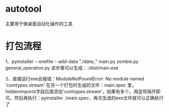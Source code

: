 # autotool
主要用于做桌面自动化操作的工具

# 打包流程
1、pyinstaller --onefile --add-data "./data;." main.py zombie.py general_operation.py
   该步骤可以生成：./dist/main.exe

2、直接运行exe会报错：ModuleNotFoundError: No module named 'comtypes.stream'
   在另一个打包时生成的文件：main.spec 里，hiddenimports字段后面添加'comtypes.stream'，如果有多个，用逗号隔开即可。然后再执行：pyinstaller .\main.spec，再次生成的exe文件就可以正确执行了